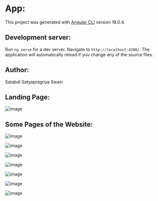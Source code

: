 # App:

This project was generated with [Angular CLI](https://github.com/angular/angular-cli) version 18.0.4.

## Development server:

Run `ng serve` for a dev server. Navigate to `http://localhost:4200/`. The application will automatically reload if you change any of the source files.

## Author:
Satabdi Satyapragnya Swain

## Landing Page:
![image](https://github.com/user-attachments/assets/38ccdef8-b17c-44c3-a675-3db2d9c02fb6)

## Some Pages of the Website:
![image](https://github.com/user-attachments/assets/39de556a-c26c-4647-89b1-d18b8cac3b7c)

![image](https://github.com/user-attachments/assets/c8d3db66-0126-4b34-b80f-77eec6be7a96)

![image](https://github.com/user-attachments/assets/81961852-13dd-4f82-8651-31df2d4757e8)

![image](https://github.com/user-attachments/assets/73b5d285-406f-45f8-ba44-89e76eee2730)

![image](https://github.com/user-attachments/assets/2816e97e-30e0-47ba-9213-c84396ebecd1)

![image](https://github.com/user-attachments/assets/1eb8341e-6cef-45ae-8628-a126c45c43c6)

![image](https://github.com/user-attachments/assets/67f7eda9-096a-4bd2-8821-320fd1e3060e)




